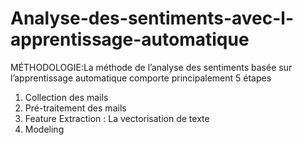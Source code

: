 # Analyse-des-sentiments-avec-l-apprentissage-automatique
MÉTHODOLOGIE:La méthode de l’analyse des sentiments basée sur l’apprentissage automatique comporte principalement 5 étapes

1. Collection des mails
2. Pré-traitement des mails
3. Feature Extraction : La vectorisation de texte
4. Modeling
